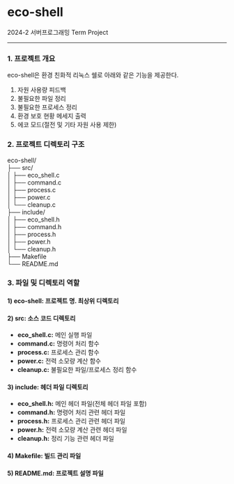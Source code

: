 # eco-shell
2024-2 서버프로그래밍 Term Project

<hr>

<h3>1. 프로젝트 개요</h3>
    <p>eco-shell은 환경 친화적 리눅스 쉘로 아래와 같은 기능을 제공한다.</p>
    <ol>
        <li>자원 사용량 피드백</li>
        <li>불필요한 파일 정리</li>
        <li>불필요한 프로세스 정리</li>
        <li>환경 보호 현황 메세지 출력</li>
        <li>에코 모드(절전 및 기타 자원 사용 제한)</li>
    </ol>

<h3>2. 프로젝트 디렉토리 구조</h3>

eco-shell/<br>
├── src/<br>
│   ├── eco_shell.c<br>
│   ├── command.c<br>
│   ├── process.c<br>
│   ├── power.c<br>
│   └── cleanup.c<br>
├── include/<br>
│   ├── eco_shell.h<br>
│   ├── command.h<br>
│   ├── process.h<br>
│   ├── power.h<br>
│   └── cleanup.h<br>
├── Makefile<br>
└── README.md<br>

<h3>3. 파일 및 디렉토리 역할</h3>

<h4>1) eco-shell: 프로젝트 명. 최상위 디렉토리</h4>

<h4>2) src: 소스 코드 디렉토리</h4>
    <ul>
        <li><b>eco_shell.c:</b> 메인 실행 파일</li>
        <li><b>command.c:</b> 명령어 처리 함수</li>
        <li><b>process.c:</b> 프로세스 관리 함수</li>
        <li><b>power.c:</b> 전력 소모량 계산 함수</li>
        <li><b>cleanup.c:</b> 불필요한 파일/프로세스 정리 함수</li>
    </ul>

<h4>3) include: 헤더 파일 디렉토리</h4>
    <ul>
        <li><b>eco_shell.h:</b> 메인 헤더 파일(전체 헤더 파일 포함)</li>
        <li><b>command.h:</b> 명령어 처리 관련 헤더 파일</li>
        <li><b>process.h:</b> 프로세스 관리 관련 헤더 파일</li>
        <li><b>power.h:</b> 전력 소모량 계산 관련 헤더 파일</li>
        <li><b>cleanup.h:</b> 정리 기능 관련 헤더 파일</li>
    </ul>

<h4>4) Makefile: 빌드 관리 파일</h4>

<h4>5) README.md: 프로젝트 설명 파일</h4>